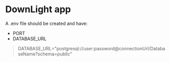 # DownLight app

A .env file should be created and have:
- PORT
- DATABASE_URL
>DATABASE_URL="postgresql://user:password@connectionUrl/DatabaseName?schema=public"
